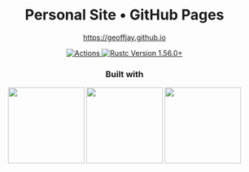 <div align="center">
  <h1>Personal Site • GitHub Pages</h1>
  <p>
    <a href="https://geoffjay.github.io">https://geoffjay.github.io</a>
  </p>

  <p>
    <a href="https://github.com/geoffjay/geoffjay.github.io/actions">
      <img alt="Actions" src="https://github.com/geoffjay/geoffjay.github.io/actions/workflows/deploy.yml/badge.svg" />
    </a>
    <a href="https://blog.rust-lang.org/2020/12/31/Rust-1.56.0.html">
      <img alt="Rustc Version 1.56.0+" src="https://img.shields.io/badge/rustc-1.56%2B-lightgrey.svg" />
    </a>
  </p>

  <h3>Built with</h3>
  <img src="https://upload.wikimedia.org/wikipedia/commons/thumb/d/d5/Rust_programming_language_black_logo.svg/106px-Rust_programming_language_black_logo.svg.png" width="150" />
  <img src="https://yew.rs/img/logo.png" width="150" />
  <img src="https://upload.wikimedia.org/wikipedia/commons/thumb/d/d5/Tailwind_CSS_Logo.svg/240px-Tailwind_CSS_Logo.svg.png" width="150" />
</div>
